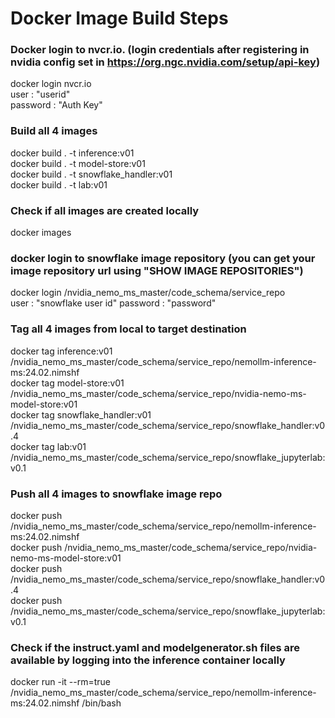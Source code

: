 # Docker Image Build Steps

### Docker login to nvcr.io. (login credentials after registering in nvidia config set in https://org.ngc.nvidia.com/setup/api-key)
docker login nvcr.io  
user : "userid"  
password : "Auth Key"      

### Build all 4 images
docker build . -t inference:v01     
docker build . -t model-store:v01  
docker build . -t snowflake_handler:v01  
docker build . -t lab:v01  

### Check if all images are created locally
docker images  

### docker login to snowflake image repository (you can get your image repository url using "SHOW IMAGE REPOSITORIES")
docker login <snowflakeurl>/nvidia_nemo_ms_master/code_schema/service_repo  
user : "snowflake user id"
password : "password" 
### Tag all 4 images from local to target destination
docker tag inference:v01 <snowflakeurl>/nvidia_nemo_ms_master/code_schema/service_repo/nemollm-inference-ms:24.02.nimshf  
docker tag model-store:v01 <snowflakeurl>/nvidia_nemo_ms_master/code_schema/service_repo/nvidia-nemo-ms-model-store:v01  
docker tag snowflake_handler:v01 <snowflakeurl>/nvidia_nemo_ms_master/code_schema/service_repo/snowflake_handler:v0.4  
docker tag lab:v01 <snowflakeurl>/nvidia_nemo_ms_master/code_schema/service_repo/snowflake_jupyterlab:v0.1  

### Push all 4 images to snowflake image repo
docker push <snowflakeurl>/nvidia_nemo_ms_master/code_schema/service_repo/nemollm-inference-ms:24.02.nimshf  
docker push <snowflakeurl>/nvidia_nemo_ms_master/code_schema/service_repo/nvidia-nemo-ms-model-store:v01  
docker push <snowflakeurl>/nvidia_nemo_ms_master/code_schema/service_repo/snowflake_handler:v0.4  
docker push <snowflakeurl>/nvidia_nemo_ms_master/code_schema/service_repo/snowflake_jupyterlab:v0.1  

### Check if the instruct.yaml and modelgenerator.sh files are available by logging into the inference container locally
docker run -it --rm=true <snowflakeurl>/nvidia_nemo_ms_master/code_schema/service_repo/nemollm-inference-ms:24.02.nimshf /bin/bash  
